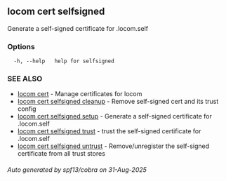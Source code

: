 ## locom cert selfsigned

Generate a self-signed certificate for .locom.self

### Options

```
  -h, --help   help for selfsigned
```

### SEE ALSO

* [locom cert](locom_cert.md)	 - Manage certificates for locom
* [locom cert selfsigned cleanup](locom_cert_selfsigned_cleanup.md)	 - Remove self-signed cert and its trust config
* [locom cert selfsigned setup](locom_cert_selfsigned_setup.md)	 - Generate a self-signed certificate for .locom.self
* [locom cert selfsigned trust](locom_cert_selfsigned_trust.md)	 - trust the self-signed certificate for .locom.self
* [locom cert selfsigned untrust](locom_cert_selfsigned_untrust.md)	 - Remove/unregister the self-signed certificate from all trust stores

###### Auto generated by spf13/cobra on 31-Aug-2025
